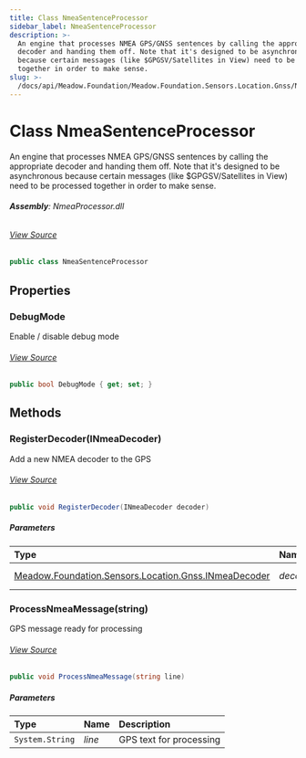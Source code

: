 ```yaml
---
title: Class NmeaSentenceProcessor
sidebar_label: NmeaSentenceProcessor
description: >-
  An engine that processes NMEA GPS/GNSS sentences by calling the appropriate
  decoder and handing them off. Note that it's designed to be asynchronous
  because certain messages (like $GPGSV/Satellites in View) need to be processed
  together in order to make sense.
slug: >-
  /docs/api/Meadow.Foundation/Meadow.Foundation.Sensors.Location.Gnss/NmeaSentenceProcessor
---
```

# Class NmeaSentenceProcessor
An engine that processes NMEA GPS/GNSS sentences by calling the appropriate
decoder and handing them off. Note that it's designed to be asynchronous
because certain messages (like $GPGSV/Satellites in View) need to be
processed together in order to make sense.

###### **Assembly**: NmeaProcessor.dll
###### [View Source](https://github.com/WildernessLabs/Meadow.Foundation.git/blob/develop/Source/Meadow.Foundation.Libraries_and_Frameworks/Sensors.Location.Gnss.NmeaProcessor/Driver/NmeaSentenceProcessor.cs#L24)
```csharp title="Declaration"
public class NmeaSentenceProcessor
```
## Properties
### DebugMode
Enable / disable debug mode
###### [View Source](https://github.com/WildernessLabs/Meadow.Foundation.git/blob/develop/Source/Meadow.Foundation.Libraries_and_Frameworks/Sensors.Location.Gnss.NmeaProcessor/Driver/NmeaSentenceProcessor.cs#L35)
```csharp title="Declaration"
public bool DebugMode { get; set; }
```
## Methods
### RegisterDecoder(INmeaDecoder)
Add a new NMEA decoder to the GPS
###### [View Source](https://github.com/WildernessLabs/Meadow.Foundation.git/blob/develop/Source/Meadow.Foundation.Libraries_and_Frameworks/Sensors.Location.Gnss.NmeaProcessor/Driver/NmeaSentenceProcessor.cs#L47)
```csharp title="Declaration"
public void RegisterDecoder(INmeaDecoder decoder)
```

##### Parameters

| Type | Name | Description |
|:--- |:--- |:--- |
| [Meadow.Foundation.Sensors.Location.Gnss.INmeaDecoder](../Meadow.Foundation.Sensors.Location.Gnss/INmeaDecoder) | *decoder* | NMEA decoder |

### ProcessNmeaMessage(string)
GPS message ready for processing
###### [View Source](https://github.com/WildernessLabs/Meadow.Foundation.git/blob/develop/Source/Meadow.Foundation.Libraries_and_Frameworks/Sensors.Location.Gnss.NmeaProcessor/Driver/NmeaSentenceProcessor.cs#L64)
```csharp title="Declaration"
public void ProcessNmeaMessage(string line)
```

##### Parameters

| Type | Name | Description |
|:--- |:--- |:--- |
| `System.String` | *line* | GPS text for processing |

